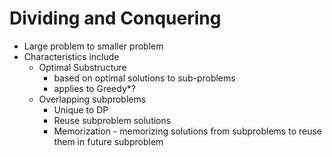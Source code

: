 # Dividing and Conquering
- Large problem to smaller problem
- Characteristics include
	- Optimal Substructure
		- based on optimal solutions to sub-problems
		- applies to Greedy*?
	- Overlapping subproblems
		- Unique to DP
		- Reuse subproblem solutions
		- Memorization - memorizing solutions from subproblems to reuse them in future subproblem
